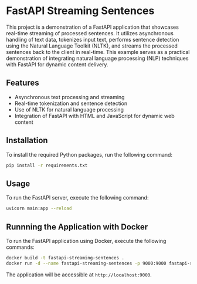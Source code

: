 # FastAPI Streaming Sentences

This project is a demonstration of a FastAPI application that showcases real-time streaming of processed sentences. It utilizes asynchronous handling of text data, tokenizes input text, performs sentence detection using the Natural Language Toolkit (NLTK), and streams the processed sentences back to the client in real-time. This example serves as a practical demonstration of integrating natural language processing (NLP) techniques with FastAPI for dynamic content delivery.

## Features

- Asynchronous text processing and streaming
- Real-time tokenization and sentence detection
- Use of NLTK for natural language processing
- Integration of FastAPI with HTML and JavaScript for dynamic web content

## Installation

To install the required Python packages, run the following command:

```bash
pip install -r requirements.txt
```

## Usage

To run the FastAPI server, execute the following command:

```bash
uvicorn main:app --reload
```

## Runnning the Application with Docker

To run the FastAPI application using Docker, execute the following commands:

```bash
docker build -t fastapi-streaming-sentences .
docker run -d --name fastapi-streaming-sentences -p 9000:9000 fastapi-streaming-sentences
```

The application will be accessible at `http://localhost:9000`.


